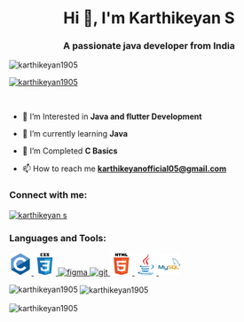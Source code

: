 <h1 align="center">Hi 👋, I'm Karthikeyan S</h1>
<h3 align="center">A passionate java developer from India</h3>

<p align="left"> <img src="https://komarev.com/ghpvc/?username=karthikeyan1905&label=Profile%20views&color=0e75b6&style=flat" alt="karthikeyan1905" /> </p>

<p align="left"> <a href="https://github.com/ryo-ma/github-profile-trophy"><img src="https://github-profile-trophy.vercel.app/?username=karthikeyan1905" alt="karthikeyan1905" /></a> </p>

<p align="left"> <a href="https://twitter.com/" target="blank"><img src="https://img.shields.io/twitter/follow/?logo=twitter&style=for-the-badge" alt="" /></a> </p>

- 🔭 I’m Interested in **Java and flutter Development**

- 🌱 I’m currently learning **Java**

- 🤝 I’m Completed **C Basics**

- 📫 How to reach me **karthikeyanofficial05@gmail.com**

<h3 align="left">Connect with me:</h3>
<p align="left">
<a href="[[https://linkedin.com/in/karthikeyan s](https://www.linkedin.com/in/karthikeyan-s-737895249/)" target="blank"><img align="center" src="https://raw.githubusercontent.com/rahuldkjain/github-profile-readme-generator/master/src/images/icons/Social/linked-in-alt.svg](https://www.linkedin.com/in/karthikeyan-s-737895249/)" alt="karthikeyan s" height="30" width="40" /></a>
</p>

<h3 align="left">Languages and Tools:</h3>
<p align="left"> <a href="https://www.cprogramming.com/" target="_blank" rel="noreferrer"> <img src="https://raw.githubusercontent.com/devicons/devicon/master/icons/c/c-original.svg" alt="c" width="40" height="40"/> </a> <a href="https://www.w3schools.com/css/" target="_blank" rel="noreferrer"> <img src="https://raw.githubusercontent.com/devicons/devicon/master/icons/css3/css3-original-wordmark.svg" alt="css3" width="40" height="40"/> </a> <a href="https://www.figma.com/" target="_blank" rel="noreferrer"> <img src="https://www.vectorlogo.zone/logos/figma/figma-icon.svg" alt="figma" width="40" height="40"/> </a> <a href="https://git-scm.com/" target="_blank" rel="noreferrer"> <img src="https://www.vectorlogo.zone/logos/git-scm/git-scm-icon.svg" alt="git" width="40" height="40"/> </a> <a href="https://www.w3.org/html/" target="_blank" rel="noreferrer"> <img src="https://raw.githubusercontent.com/devicons/devicon/master/icons/html5/html5-original-wordmark.svg" alt="html5" width="40" height="40"/> </a> <a href="https://www.java.com" target="_blank" rel="noreferrer"> <img src="https://raw.githubusercontent.com/devicons/devicon/master/icons/java/java-original.svg" alt="java" width="40" height="40"/> </a> <a href="https://www.mysql.com/" target="_blank" rel="noreferrer"> <img src="https://raw.githubusercontent.com/devicons/devicon/master/icons/mysql/mysql-original-wordmark.svg" alt="mysql" width="40" height="40"/> </a> </p>

<p><img align="left" src="https://github-readme-stats.vercel.app/api/top-langs?username=karthikeyan1905&show_icons=true&locale=en&layout=compact" alt="karthikeyan1905" /></p>

<p>&nbsp;<img align="center" src="https://github-readme-stats.vercel.app/api?username=karthikeyan1905&show_icons=true&locale=en" alt="karthikeyan1905" /></p>

<p><img align="center" src="https://github-readme-streak-stats.herokuapp.com/?user=karthikeyan1905&" alt="karthikeyan1905" /></p>
